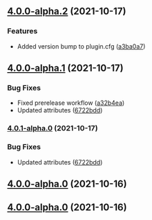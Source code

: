 ## [4.0.0-alpha.2](https://github.com/godot-escoria/escoria-ui-9verbs/compare/v0.0.0...v4.0.0-alpha.2) (2021-10-17)


### Features

* Added version bump to plugin.cfg ([a3ba0a7](https://github.com/godot-escoria/escoria-ui-9verbs/commit/a3ba0a72a7626ac2c9bdc5e3475cf003ce0b4472))



## [4.0.0-alpha.1](https://github.com/godot-escoria/escoria-ui-9verbs/compare/v0.0.0...v4.0.0-alpha.1) (2021-10-17)


### Bug Fixes

* Fixed prerelease workflow ([a32b4ea](https://github.com/godot-escoria/escoria-ui-9verbs/commit/a32b4ea898863647bf16bda350e690a725f86ba3))
* Updated attributes ([6722bdd](https://github.com/godot-escoria/escoria-ui-9verbs/commit/6722bdd8c1d1eb86d175a374140240cf107d0ee7))



### [4.0.1-alpha.0](https://github.com/godot-escoria/escoria-ui-9verbs/compare/v0.0.0...v4.0.1-alpha.0) (2021-10-17)


### Bug Fixes

* Updated attributes ([6722bdd](https://github.com/godot-escoria/escoria-ui-9verbs/commit/6722bdd8c1d1eb86d175a374140240cf107d0ee7))



## [4.0.0-alpha.0](https://github.com/godot-escoria/escoria-ui-9verbs/compare/v0.0.0...v4.0.0-alpha.0) (2021-10-16)



## [4.0.0-alpha.0](https://github.com/godot-escoria/escoria-ui-9verbs/compare/v0.0.0...v4.0.0-alpha.0) (2021-10-16)
